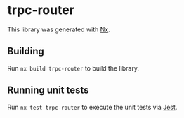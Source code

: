 # trpc-router

This library was generated with [Nx](https://nx.dev).

## Building

Run `nx build trpc-router` to build the library.

## Running unit tests

Run `nx test trpc-router` to execute the unit tests via [Jest](https://jestjs.io).
